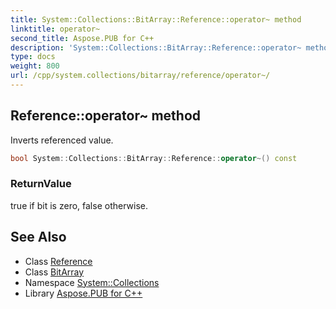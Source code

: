 ```yaml
---
title: System::Collections::BitArray::Reference::operator~ method
linktitle: operator~
second_title: Aspose.PUB for C++
description: 'System::Collections::BitArray::Reference::operator~ method. Inverts referenced value in C++.'
type: docs
weight: 800
url: /cpp/system.collections/bitarray/reference/operator~/
---
```

## Reference::operator~ method


Inverts referenced value.

```cpp
bool System::Collections::BitArray::Reference::operator~() const
```


### ReturnValue

true if bit is zero, false otherwise.

## See Also

* Class [Reference](../)
* Class [BitArray](../../)
* Namespace [System::Collections](../../../)
* Library [Aspose.PUB for C++](../../../../)
